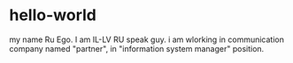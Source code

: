 # hello-world
my name Ru Ego. I am IL-LV RU speak guy.
i am wlorking in communication company named "partner", in "information system manager" position.
